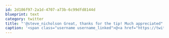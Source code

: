 ```yaml
---
id: 2d186f97-2a1d-4707-a73b-6c99dfd8144d
blueprint: text
category: twitter
title: "'@steve_nicholson Great, thanks for the tip! Much appreciated"
caption: '<span class="username username_linked">@<a href="https://twitter.com/steve_nicholson" title="Steve Nicholson">steve_nicholson</a></span> Great, thanks for the tip! Much appreciated'
---
```

